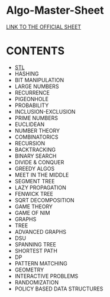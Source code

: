 # Algo-Master-Sheet

[LINK TO THE OFFICIAL SHEET](https://docs.google.com/spreadsheets/d/11mi-sknqLyc7C9b2KANml-LCC9F59GAP_ScHgakR_Uo/edit#gid=0)

# CONTENTS
- [STL](https://github.com/utkarsh006/Algo-Master-Sheet/tree/main/STL)
- HASHING
- BIT MANIPULATION
- LARGE NUMBERS
- RECURRENCE
- PIGEONHOLE
- PROBABILITY
- INCLUSION-EXCLUSION
- PRIME NUMBERS
- EUCLIDEAN
- NUMBER THEORY
- COMBINATORICS
- RECURSION
- BACKTRACKING
- BINARY SEARCH
- DIVIDE & CONQUER
- GREEDY ALGOS
- MEET IN THE MIDDLE
- SEGMENT TREE
- LAZY PROPAGATION
- FENWICK TREE
- SQRT DECOMPOSITION
- GAME THEORY 
- GAME OF NIM
- GRAPHS
- TREE
- ADVANCED GRAPHS
- DSU
- SPANNING TREE
- SHORTEST PATH
- DP
- PATTERN MATCHING
- GEOMETRY
- INTERACTIVE PROBLEMS
- RANDOMIZATION
- POLICY BASED DATA STRUCTURES
